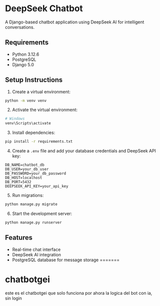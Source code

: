 
# DeepSeek Chatbot

A Django-based chatbot application using DeepSeek AI for intelligent conversations.

## Requirements
- Python 3.12.6
- PostgreSQL
- Django 5.0

## Setup Instructions

1. Create a virtual environment:
```bash
python -m venv venv
```

2. Activate the virtual environment:
```bash
# Windows
venv\Scripts\activate
```

3. Install dependencies:
```bash
pip install -r requirements.txt
```

4. Create a `.env` file and add your database credentials and DeepSeek API key:
```
DB_NAME=chatbot_db
DB_USER=your_db_user
DB_PASSWORD=your_db_password
DB_HOST=localhost
DB_PORT=5432
DEEPSEEK_API_KEY=your_api_key
```

5. Run migrations:
```bash
python manage.py migrate
```

6. Start the development server:
```bash
python manage.py runserver
```

## Features
- Real-time chat interface
- DeepSeek AI integration
- PostgreSQL database for message storage
=======
# chatbotgei
este es el chatbotgei que solo funciona por ahora la logica del bot con ia, sin login
